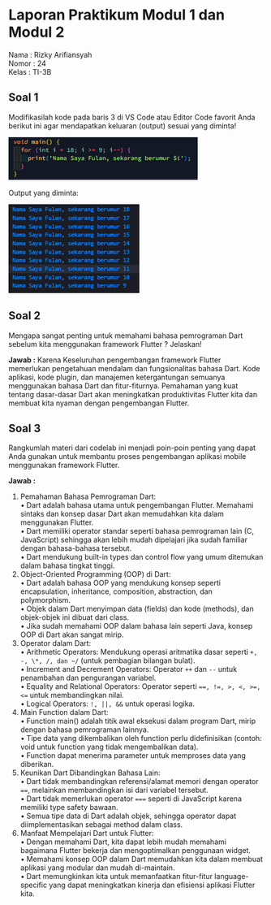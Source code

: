 # Laporan Praktikum Modul 1 dan Modul 2

Nama : Rizky Arifiansyah
<br>
Nomor : 24
<br>
Kelas : TI-3B

## Soal 1

Modifikasilah kode pada baris 3 di VS Code atau Editor Code favorit Anda berikut ini agar mendapatkan keluaran (output) sesuai yang diminta!

![alt text](image.png)

Output yang diminta:

![alt text](image-1.png)

## Soal 2

Mengapa sangat penting untuk memahami bahasa pemrograman Dart sebelum kita menggunakan framework Flutter ? Jelaskan!<br>

<b>Jawab :</b> Karena Keseluruhan pengembangan framework Flutter memerlukan pengetahuan mendalam dan fungsionalitas bahasa Dart. Kode aplikasi, kode plugin, dan manajemen ketergantungan semuanya menggunakan bahasa Dart dan fitur-fiturnya. Pemahaman yang kuat tentang dasar-dasar Dart akan meningkatkan produktivitas Flutter kita dan membuat kita nyaman dengan pengembangan Flutter.

## Soal 3

Rangkumlah materi dari codelab ini menjadi poin-poin penting yang dapat Anda gunakan untuk membantu proses pengembangan aplikasi mobile menggunakan framework Flutter.<br>

<b>Jawab :</b>

1. Pemahaman Bahasa Pemrograman Dart:<br>
   • Dart adalah bahasa utama untuk pengembangan Flutter. Memahami sintaks dan konsep dasar Dart akan memudahkan kita dalam menggunakan Flutter.<br>
   • Dart memiliki operator standar seperti bahasa pemrograman lain (C, JavaScript) sehingga akan lebih mudah dipelajari jika sudah familiar dengan bahasa-bahasa tersebut.<br>
   • Dart mendukung built-in types dan control flow yang umum ditemukan dalam bahasa tingkat tinggi.
2. Object-Oriented Programming (OOP) di Dart:<br>
   • Dart adalah bahasa OOP yang mendukung konsep seperti encapsulation, inheritance, composition, abstraction, dan polymorphism.<br>
   • Objek dalam Dart menyimpan data (fields) dan kode (methods), dan objek-objek ini dibuat dari class.<br>
   • Jika sudah memahami OOP dalam bahasa lain seperti Java, konsep OOP di Dart akan sangat mirip.
3. Operator dalam Dart:<br>
   • Arithmetic Operators: Mendukung operasi aritmatika dasar seperti `+, -, \*, /, dan ~/` (untuk pembagian bilangan bulat).<br>
   • Increment and Decrement Operators: Operator `++` dan `--` untuk penambahan dan pengurangan variabel.<br>
   • Equality and Relational Operators: Operator seperti `==, !=, >, <, >=, <=` untuk membandingkan nilai.<br>
   • Logical Operators: `!, ||, &&` untuk operasi logika.
4. Main Function dalam Dart:<br>
   • Function main() adalah titik awal eksekusi dalam program Dart, mirip dengan bahasa pemrograman lainnya.<br>
   • Tipe data yang dikembalikan oleh function perlu didefinisikan (contoh: void untuk function yang tidak mengembalikan data).<br>
   • Function dapat menerima parameter untuk memproses data yang diberikan.
5. Keunikan Dart Dibandingkan Bahasa Lain:<br>
   • Dart tidak membandingkan referensi/alamat memori dengan operator `==`, melainkan membandingkan isi dari variabel tersebut.<br>
   • Dart tidak memerlukan operator `===` seperti di JavaScript karena memiliki type safety bawaan.<br>
   • Semua tipe data di Dart adalah objek, sehingga operator dapat diimplementasikan sebagai method dalam class.
6. Manfaat Mempelajari Dart untuk Flutter:<br>
   • Dengan memahami Dart, kita dapat lebih mudah memahami bagaimana Flutter bekerja dan mengoptimalkan penggunaan widget.<br>
   • Memahami konsep OOP dalam Dart memudahkan kita dalam membuat aplikasi yang modular dan mudah di-maintain.<br>
   • Dart memungkinkan kita untuk memanfaatkan fitur-fitur language-specific yang dapat meningkatkan kinerja dan efisiensi aplikasi Flutter kita.
